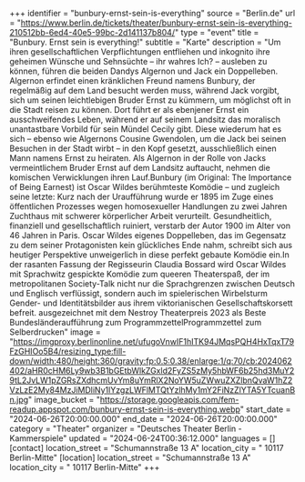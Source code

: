 +++
identifier = "bunbury-ernst-sein-is-everything"
source = "Berlin.de"
url = "https://www.berlin.de/tickets/theater/bunbury-ernst-sein-is-everything-210512bb-6ed4-40e5-99bc-2d141137b804/"
type = "event"
title = "Bunbury. Ernst sein is everything!"
subtitle = "Karte"
description = "Um ihren gesellschaftlichen Verpflichtungen entfliehen und inkognito ihre geheimen Wünsche und Sehnsüchte – ihr wahres Ich? – ausleben zu können, führen die beiden Dandys Algernon und Jack ein Doppelleben. Algernon erfindet einen kränklichen Freund namens Bunbury, der regelmäßig auf dem Land besucht werden muss, während Jack vorgibt, sich um seinen leichtlebigen Bruder Ernst zu kümmern, um möglichst oft in die Stadt reisen zu können. Dort führt er als ebenjener Ernst ein ausschweifendes Leben, während er auf seinem Landsitz das moralisch unantastbare Vorbild für sein Mündel Cecily gibt. Diese wiederum hat es sich – ebenso wie Algernons Cousine Gwendolen, um die Jack bei seinen Besuchen in der Stadt wirbt – in den Kopf gesetzt, ausschließlich einen Mann namens Ernst zu heiraten. Als Algernon in der Rolle von Jacks vermeintlichem Bruder Ernst auf dem Landsitz auftaucht, nehmen die komischen Verwicklungen ihren Lauf.Bunbury (im Original: The Importance of Being Earnest) ist Oscar Wildes berühmteste Komödie – und zugleich seine letzte: Kurz nach der Uraufführung wurde er 1895 im Zuge eines öffentlichen Prozesses wegen homosexueller Handlungen zu zwei Jahren Zuchthaus mit schwerer körperlicher Arbeit verurteilt. Gesundheitlich, finanziell und gesellschaftlich ruiniert, verstarb der Autor 1900 im Alter von 46 Jahren in Paris. Oscar Wildes eigenes Doppelleben, das im Gegensatz zu dem seiner Protagonisten kein glückliches Ende nahm, schreibt sich aus heutiger Perspektive unweigerlich in diese perfekt gebaute Komödie ein.In der rasanten Fassung der Regisseurin Claudia Bossard wird Oscar Wildes mit Sprachwitz gespickte Komödie zum queeren Theaterspaß, der im metropolitanen Society-Talk nicht nur die Sprachgrenzen zwischen Deutsch und Englisch verflüssigt, sondern auch im spielerischen Wirbelsturm Gender- und Identitätsbilder aus ihrem viktorianischen Gesellschaftskorsett befreit. 	ausgezeichnet mit dem Nestroy Theaterpreis 2023 als Beste Bundesländeraufführung zum ProgrammzettelProgrammzettel zum Selberdrucken"
image = "https://imgproxy.berlinonline.net/ufugoVnwIF1hITK94JMqsPQH4HxTqxT79FzGHIOo5B4/resizing_type:fill-down/width:480/height:360/gravity:fp:0.5:0.38/enlarge:1/q:70/cb:2024062402/aHR0cHM6Ly9wb3B1bGEtbWlkZGxld2FyZS5zMy5hbWF6b25hd3MuY29tL2JvLW1pZGRsZXdhcmUvYm8uYmRlX2NoYW5uZWwuZXZlbnQvaW1hZ2VzLzE2My84MzJiMDliNy1lYzgzLWFlMTQtYzlhMy1mY2FiNzZlYTA5YTcuanBn.jpg"
image_bucket = "https://storage.googleapis.com/fem-readup.appspot.com/bunbury-ernst-sein-is-everything.webp"
start_date = "2024-06-26T20:00:00.000"
end_date = "2024-06-26T20:00:00.000"
category = "Theater"
organizer = "Deutsches Theater Berlin - Kammerspiele"
updated = "2024-06-24T00:36:12.000"
languages = []
[contact]
location_street = "Schumannstraße 13 A"
location_city = " 10117 Berlin-Mitte"
[location]
location_street = "Schumannstraße 13 A"
location_city = " 10117 Berlin-Mitte"
+++
